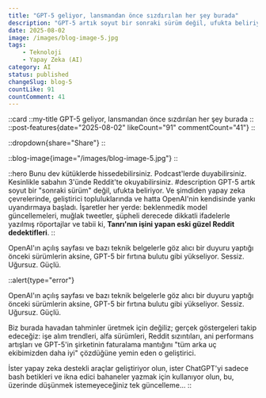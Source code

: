 ```yaml
---
title: "GPT-5 geliyor, lansmandan önce sızdırılan her şey burada"
description: "GPT-5 artık soyut bir sonraki sürüm değil, ufukta beliriyor. Ve şimdiden yapay zekaçevrelerinde, geliştirici topluluklarında ve hatta OpenAI nin kendisinde yankı uyandırmaya başladı. İşaretler her yerde: beklenmedik model güncellemeleri, muğlak tweetler, şüpheli derecede dikkatli ifadelerle yazılmış röportajlar ve tabii ki, Tanrı'nın işini yapan eski güzel Reddit dedektifleri."
date: 2025-08-02
image: /images/blog-image-5.jpg
tags:
    - Teknoloji
    - Yapay Zeka (AI)
category: AI
status: published
changeSlug: blog-5
countLike: 91
countComment: 41
---
```


::card
::my-title
GPT-5 geliyor, lansmandan önce sızdırılan her şey burada
::
::post-features{date="2025-08-02" likeCount="91" commentCount="41"}
::

::dropdown{share="Share"}
::

::blog-image{image="/images/blog-image-5.jpg"}
::

::hero
Bunu dev kütüklerde hissedebilirsiniz. Podcast'lerde duyabilirsiniz. Kesinlikle sabahın 3'ünde Reddit'te okuyabilirsiniz.
#description
GPT-5 artık soyut bir "sonraki sürüm" değil, ufukta beliriyor. Ve şimdiden yapay zeka çevrelerinde, geliştirici topluluklarında ve hatta OpenAI'nin kendisinde yankı uyandırmaya başladı. İşaretler her yerde: beklenmedik model güncellemeleri, muğlak tweetler, şüpheli derecede dikkatli ifadelerle yazılmış röportajlar ve tabii ki, **Tanrı'nın işini yapan eski güzel Reddit dedektifleri**.
::

OpenAI'ın açılış sayfası ve bazı teknik belgelerle göz alıcı bir duyuru yaptığı önceki sürümlerin aksine, GPT-5 bir fırtına bulutu gibi yükseliyor. Sessiz. Uğursuz. Güçlü.

::alert{type="error"}

OpenAI'ın açılış sayfası ve bazı teknik belgelerle göz alıcı bir duyuru yaptığı önceki sürümlerin aksine, GPT-5 bir fırtına bulutu gibi yükseliyor. Sessiz. Uğursuz. Güçlü.

Biz burada havadan tahminler üretmek için değiliz; gerçek göstergeleri takip edeceğiz: işe alım trendleri, alfa sürümleri, Reddit sızıntıları, ani performans artışları ve GPT-5'in şirketinin faturalama mantığını "tüm arka uç ekibimizden daha iyi" çözdüğüne yemin eden o geliştirici.

İster yapay zeka destekli araçlar geliştiriyor olun, ister ChatGPT'yi sadece bash betikleri ve ikna edici bahaneler yazmak için kullanıyor olun, bu, üzerinde düşünmek istemeyeceğiniz tek güncelleme...
::